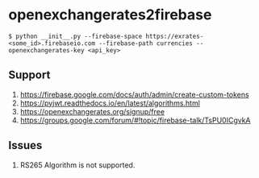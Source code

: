 # openexchangerates2firebase

    $ python __init__.py --firebase-space https://exrates-<some_id>.firebaseio.com --firebase-path currencies --openexchangerates-key <api_key>

## Support

1. https://firebase.google.com/docs/auth/admin/create-custom-tokens
2. https://pyjwt.readthedocs.io/en/latest/algorithms.html
3. https://openexchangerates.org/signup/free
4. https://groups.google.com/forum/#!topic/firebase-talk/TsPU0ICgvkA

## Issues

1. RS265 Algorithm is not supported.
